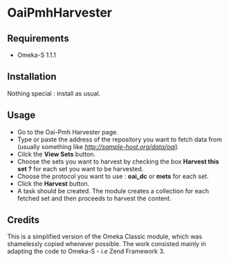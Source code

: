 # OaiPmhHarvester

## Requirements

* Omeka-S 1.1.1

## Installation

Nothing special : install as usual.

## Usage

* Go to the Oai-Pmh Harvester page.
* Type or paste the address of the repository you want to fetch data from  (usually something like *http://sample-host.org/data/oai*)
* Cilck the **View Sets** button.
* Choose the sets you want to harvest by checking the box **Harvest this set ?** for each set you want to be harvested.
* Choose the protocol you want to use : **oai_dc** or  **mets** for each set.
* Click the **Harvest** button.
* A task should be created. The module creates a collection for each fetched set and then proceeds to harvest the content.

## Credits

This is a simplified version of the Omeka Classic module, which was shamelessly copied whenever possible. The work consisted mainly in adapting the code to Omeka-S - *i.e* Zend  Framework 3.


